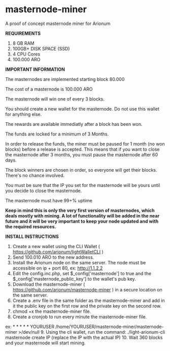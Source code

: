 # masternode-miner
A proof of concept masternode miner for Arionum

**REQUIREMENTS**
1. 8 GB RAM
2. 100GB+ DISK SPACE (SSD)
3. 4 CPU Cores
4. 100.000 ARO

**IMPORTANT INFORMATION**

The masternodes are implemented starting block 80.000

The cost of a masternode is 100.000 ARO

The masternode will win one of every 3 blocks.

You should create a new wallet for the masternode. Do not use this wallet for anything else.

The rewards are available immediatly after a block has been won.

The funds are locked for a minimum of 3 Months.

In order to release the funds, the miner must be paused for 1 month (no won blocks) before a release is accepted. This means that if you want to close the masternode after 3 months, you must pause the masternode after 60 days.

The block winners are chosen in order, so everyone will get their blocks. There's no chance involved.

You must be sure that the IP you set for the masternode will be yours until you decide to close the masternode. 

The masternode must have 99+% uptime

**Keep in mind this is only the very first version of masternodes, which deals mostly with mining. A lot of functionality will be added in the near future and it will be very important to keep your node updated and with the required resources.**





**INSTALL INSTRUCTIONS**

1. Create a new wallet using the CLI Wallet ( https://github.com/arionum/lightWalletCLI )
2. Send 100.010 ARO to the new address.
3. Install the Arionum node on the same server. The node must be accessible on ip + port 80, ex: http://1.1.2.2
4. Edit the config.inc.php, set $_config['masternode'] to true and the $_config['masternode_public_key'] to the wallet's pub key.
5. Download the masternode-miner ( https://github.com/arionum/masternode-miner ) in a secure location on the same server.
6. Create a .env file in the same folder as the masternode-miner and add in it the public key on the first row and the private key on the second row.
7. chmod +x the masternode-miner file.
8. Create a cronjob to run every minute the masternode-miner file.

ex: * * * * * YOURUSER /home/YOURUSER/masternode-miner/masternode-miner >/dev/null
9. Using the cli wallet, run the command: ./light-arionum-cli masternode create IP (replace the IP with the actual IP)
10. Wait 360 blocks and your masternode will start mining.
